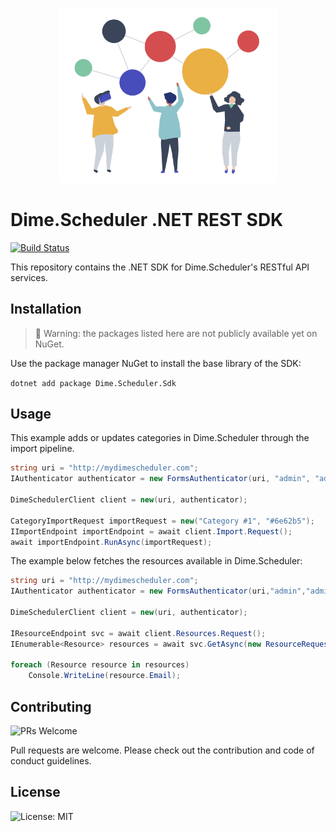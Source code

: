 <p align="center"><img src="assets/connect.png?raw=true" width="350" alt="Logo provided by Flaticon"></p>

# Dime.Scheduler .NET REST SDK

[![Build Status](https://dev.azure.com/dimenicsbe/Utilities/_apis/build/status/dimenics.ds-sdk?branchName=master)](https://dev.azure.com/dimenicsbe/Utilities/_build/latest?definitionId=175&branchName=master)

This repository contains the .NET SDK for Dime.Scheduler's RESTful API services.

## Installation

> 🚧 Warning: the packages listed here are not publicly available yet on NuGet.

Use the package manager NuGet to install the base library of the SDK:

`dotnet add package Dime.Scheduler.Sdk`

## Usage

This example adds or updates categories in Dime.Scheduler through the import pipeline.

```csharp
string uri = "http://mydimescheduler.com";
IAuthenticator authenticator = new FormsAuthenticator(uri, "admin", "admin");

DimeSchedulerClient client = new(uri, authenticator);

CategoryImportRequest importRequest = new("Category #1", "#6e62b5");
IImportEndpoint importEndpoint = await client.Import.Request();
await importEndpoint.RunAsync(importRequest);
```

The example below fetches the resources available in Dime.Scheduler:

```csharp
string uri = "http://mydimescheduler.com";
IAuthenticator authenticator = new FormsAuthenticator(uri,"admin","admin");

DimeSchedulerClient client = new(uri, authenticator);

IResourceEndpoint svc = await client.Resources.Request();
IEnumerable<Resource> resources = await svc.GetAsync(new ResourceRequest());

foreach (Resource resource in resources)
    Console.WriteLine(resource.Email);
```

## Contributing

![PRs Welcome](https://img.shields.io/badge/PRs-welcome-brightgreen.svg?style=flat-square)

Pull requests are welcome. Please check out the contribution and code of conduct guidelines.

## License

![License: MIT](https://img.shields.io/badge/License-MIT-blue.svg)

